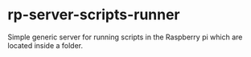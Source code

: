 # rp-server-scripts-runner
Simple generic server for running scripts in the Raspberry pi which are located inside a folder.
